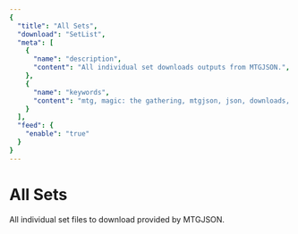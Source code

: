 ```yaml
---
{
  "title": "All Sets",
  "download": "SetList",
  "meta": [
    {
      "name": "description",
      "content": "All individual set downloads outputs from MTGJSON.",
    },
    {
      "name": "keywords",
      "content": "mtg, magic: the gathering, mtgjson, json, downloads, download set, individual sets, all sets",
    }
  ],
  "feed": {
    "enable": "true"
  }
}
---
```


# All Sets

All individual set files to download provided by MTGJSON.

<GlobalAlert/>

<DownloadSets/>
